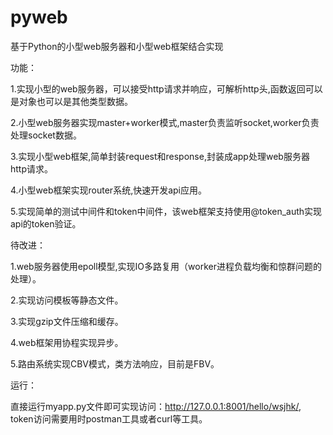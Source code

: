 # pyweb
基于Python的小型web服务器和小型web框架结合实现

功能：

  1.实现小型的web服务器，可以接受http请求并响应，可解析http头,函数返回可以是对象也可以是其他类型数据。
  
  2.小型web服务器实现master+worker模式,master负责监听socket,worker负责处理socket数据。
  
  3.实现小型web框架,简单封装request和response,封装成app处理web服务器http请求。
  
  4.小型web框架实现router系统,快速开发api应用。
  
  5.实现简单的测试中间件和token中间件，该web框架支持使用@token_auth实现api的token验证。
  
  
待改进：

  1.web服务器使用epoll模型,实现IO多路复用（worker进程负载均衡和惊群问题的处理）。
  
  2.实现访问模板等静态文件。
  
  3.实现gzip文件压缩和缓存。
  
  4.web框架用协程实现异步。
  
  5.路由系统实现CBV模式，类方法响应，目前是FBV。
  


运行：

  直接运行myapp.py文件即可实现访问：http://127.0.0.1:8001/hello/wsjhk/, token访问需要用时postman工具或者curl等工具。
  

